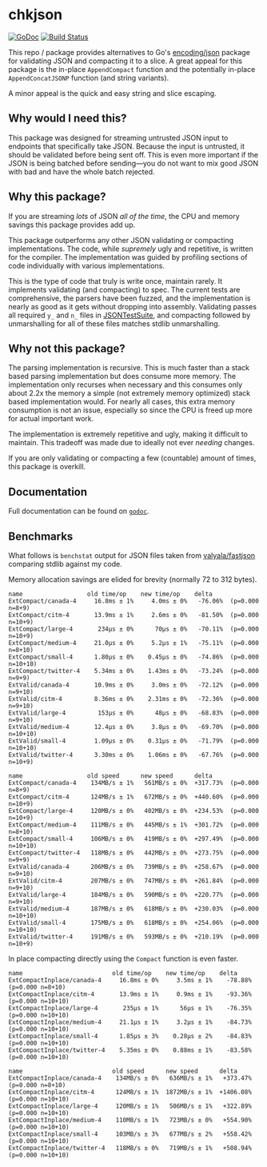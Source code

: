 chkjson
=======

[![GoDoc](https://godoc.org/github.com/twmb/chkjson?status.svg)](https://godoc.org/github.com/twmb/chkjson) [![Build Status](https://travis-ci.org/twmb/chkjson.svg?branch=master)](https://travis-ci.org/twmb/chkjson)

This repo / package provides alternatives to Go's
[encoding/json](https://golang.org/pkg/encoding/json/) package for validating
JSON and compacting it to a slice. A great appeal for this package is the
in-place `AppendCompact` function and the potentially in-place
`AppendConcatJSONP` function (and string variants).

A minor appeal is the quick and easy string and slice escaping.

## Why would I need this?

This package was designed for streaming untrusted JSON input to endpoints that
specifically take JSON. Because the input is untrusted, it should be validated
before being sent off. This is even more important if the JSON is being batched
before sending—you do not want to mix good JSON with bad and have the whole
batch rejected.

## Why this package?

If you are streaming _lots_ of JSON _all of the time_, the CPU and memory
savings this package provides add up.

This package outperforms any other JSON validating or compacting
implementations. The code, while _supremely_ ugly and repetitive,
is written for the compiler.
The implementation was guided by profiling sections of code individually with
various implementations.

This is the type of code that truly is write once, maintain rarely. It
implements validating (and compacting) to spec. The current tests are
comprehensive, the parsers have been fuzzed, and the implementation is nearly
as good as it gets without dropping into assembly. Validating passes all
required `y_` and `n_` files in [JSONTestSuite](https://github.com/nst/JSONTestSuite),
and compacting followed by unmarshalling for all of these files matches stdlib
unmarshalling.


## Why not this package?

The parsing implementation is recursive. This is much faster than a stack based
parsing implementation but does consume more memory. The implementation only
recurses when necessary and this consumes only about 2.2x the memory a simple
(not extremely memory optimized) stack based implementation would. For nearly
all cases, this extra memory consumption is not an issue, especially so since
the CPU is freed up more for actual important work.

The implementation is extremely repetitive and ugly, making it difficult to
maintain. This tradeoff was made due to ideally not ever _needing_ changes.

If you are only validating or compacting a few (countable) amount of times,
this package is overkill.

## Documentation

Full documentation can be found on [`godoc`](https://godoc.org/github.com/twmb/chkjson).

## Benchmarks

What follows is `benchstat` output for JSON files taken from [valyala/fastjson](https://github.com/valyala/fastjson)
comparing stdlib against my code.

Memory allocation savings are elided for brevity (normally 72 to 312 bytes).

```
name                  old time/op    new time/op    delta
ExtCompact/canada-4     16.8ms ± 1%     4.0ms ± 0%   -76.06%  (p=0.000 n=8+9)
ExtCompact/citm-4       13.9ms ± 1%     2.6ms ± 0%   -81.50%  (p=0.000 n=10+9)
ExtCompact/large-4       234µs ± 0%      70µs ± 0%   -70.11%  (p=0.000 n=10+9)
ExtCompact/medium-4     21.0µs ± 0%     5.2µs ± 1%   -75.11%  (p=0.000 n=8+10)
ExtCompact/small-4      1.80µs ± 0%    0.45µs ± 0%   -74.86%  (p=0.000 n=10+10)
ExtCompact/twitter-4    5.34ms ± 0%    1.43ms ± 0%   -73.24%  (p=0.000 n=9+9)
ExtValid/canada-4       10.9ms ± 0%     3.0ms ± 0%   -72.12%  (p=0.000 n=9+10)
ExtValid/citm-4         8.36ms ± 0%    2.31ms ± 0%   -72.36%  (p=0.000 n=9+10)
ExtValid/large-4         153µs ± 0%      48µs ± 0%   -68.83%  (p=0.000 n=9+10)
ExtValid/medium-4       12.4µs ± 0%     3.8µs ± 0%   -69.70%  (p=0.000 n=10+10)
ExtValid/small-4        1.09µs ± 0%    0.31µs ± 0%   -71.79%  (p=0.000 n=10+10)
ExtValid/twitter-4      3.30ms ± 0%    1.06ms ± 0%   -67.76%  (p=0.000 n=10+9)

name                  old speed      new speed      delta
ExtCompact/canada-4    134MB/s ± 1%   561MB/s ± 0%  +317.73%  (p=0.000 n=8+9)
ExtCompact/citm-4      124MB/s ± 1%   672MB/s ± 0%  +440.60%  (p=0.000 n=10+9)
ExtCompact/large-4     120MB/s ± 0%   402MB/s ± 0%  +234.53%  (p=0.000 n=10+9)
ExtCompact/medium-4    111MB/s ± 0%   445MB/s ± 1%  +301.72%  (p=0.000 n=8+10)
ExtCompact/small-4     106MB/s ± 0%   419MB/s ± 0%  +297.49%  (p=0.000 n=10+10)
ExtCompact/twitter-4   118MB/s ± 0%   442MB/s ± 0%  +273.75%  (p=0.000 n=9+9)
ExtValid/canada-4      206MB/s ± 0%   739MB/s ± 0%  +258.67%  (p=0.000 n=9+10)
ExtValid/citm-4        207MB/s ± 0%   747MB/s ± 0%  +261.84%  (p=0.000 n=9+10)
ExtValid/large-4       184MB/s ± 0%   590MB/s ± 0%  +220.77%  (p=0.000 n=9+10)
ExtValid/medium-4      187MB/s ± 0%   618MB/s ± 0%  +230.03%  (p=0.000 n=10+10)
ExtValid/small-4       175MB/s ± 0%   618MB/s ± 0%  +254.06%  (p=0.000 n=10+10)
ExtValid/twitter-4     191MB/s ± 0%   593MB/s ± 0%  +210.19%  (p=0.000 n=10+9)
```

In place compacting directly using the `Compact` function is even faster.

```
name                         old time/op    new time/op    delta
ExtCompactInplace/canada-4     16.8ms ± 0%     3.5ms ± 1%    -78.88%  (p=0.000 n=8+10)
ExtCompactInplace/citm-4       13.9ms ± 1%     0.9ms ± 1%    -93.36%  (p=0.000 n=10+10)
ExtCompactInplace/large-4       235µs ± 1%      56µs ± 1%    -76.35%  (p=0.000 n=10+10)
ExtCompactInplace/medium-4     21.1µs ± 1%     3.2µs ± 1%    -84.73%  (p=0.000 n=10+10)
ExtCompactInplace/small-4      1.85µs ± 3%    0.28µs ± 2%    -84.83%  (p=0.000 n=10+10)
ExtCompactInplace/twitter-4    5.35ms ± 0%    0.88ms ± 1%    -83.58%  (p=0.000 n=10+10)

name                         old speed      new speed      delta
ExtCompactInplace/canada-4    134MB/s ± 0%   636MB/s ± 1%   +373.47%  (p=0.000 n=8+10)
ExtCompactInplace/citm-4      124MB/s ± 1%  1872MB/s ± 1%  +1406.08%  (p=0.000 n=10+10)
ExtCompactInplace/large-4     120MB/s ± 1%   506MB/s ± 1%   +322.89%  (p=0.000 n=10+10)
ExtCompactInplace/medium-4    110MB/s ± 1%   723MB/s ± 0%   +554.90%  (p=0.000 n=10+10)
ExtCompactInplace/small-4     103MB/s ± 3%   677MB/s ± 2%   +558.42%  (p=0.000 n=10+10)
ExtCompactInplace/twitter-4   118MB/s ± 0%   719MB/s ± 1%   +508.94%  (p=0.000 n=10+10)
```
